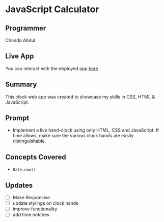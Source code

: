 # JavaScript Calculator
<!-- <img src="./images/calcscreen.png" alt="calculator" width="750"/> -->

## Programmer

Chanda Abdul

## Live App

You can interact with the deployed app [here](https://quizzical-johnson-74aa1b.netlify.app/)

## Summary
This clock web app was created to showcase my skills in CSS, HTML & JavaScript.

## Prompt
- Implement a live hand-clock using only HTML, CSS and JavaScript. If time allows, make sure the various clock hands are easily distinguishable.

## Concepts Covered
- `Date.now()`

## Updates
- [ ] Make Responsive
- [ ] update stylings on clock hands
- [ ] improve functionality
- [ ] add time notches